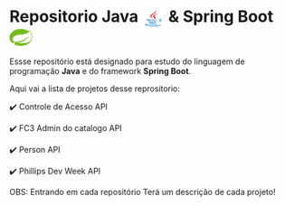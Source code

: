 # Repositorio __Java__ <img align="center" alt="Java" height="30" width="40" src="https://github.com/devicons/devicon/blob/master/icons/java/java-original.svg"> & __Spring   Boot__<img align="center" alt="Spring Boot" height="30" width="40" src="https://github.com/devicons/devicon/blob/master/icons/spring/spring-original.svg"> 




Essse repositório está designado para estudo do linguagem de programação __Java__ e do framework __Spring Boot__.

Aqui vai a lista de projetos desse reprositorio:

:heavy_check_mark: Controle de Acesso API

:heavy_check_mark: FC3 Admin do catalogo API

:heavy_check_mark: Person API

:heavy_check_mark: Phillips Dev Week API


OBS: Entrando em cada repositório Terá um descrição de cada projeto!
